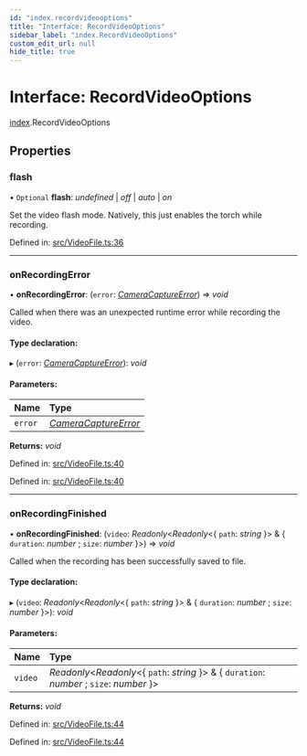 ```yaml
---
id: "index.recordvideooptions"
title: "Interface: RecordVideoOptions"
sidebar_label: "index.RecordVideoOptions"
custom_edit_url: null
hide_title: true
---
```


# Interface: RecordVideoOptions

[index](../modules/index.md).RecordVideoOptions

## Properties

### flash

• `Optional` **flash**: *undefined* \| *off* \| *auto* \| *on*

Set the video flash mode. Natively, this just enables the torch while recording.

Defined in: [src/VideoFile.ts:36](https://github.com/cuvent/react-native-vision-camera/blob/9a54ec2/src/VideoFile.ts#L36)

___

### onRecordingError

• **onRecordingError**: (`error`: [*CameraCaptureError*](../classes/cameraerror.cameracaptureerror.md)) => *void*

Called when there was an unexpected runtime error while recording the video.

#### Type declaration:

▸ (`error`: [*CameraCaptureError*](../classes/cameraerror.cameracaptureerror.md)): *void*

#### Parameters:

Name | Type |
:------ | :------ |
`error` | [*CameraCaptureError*](../classes/cameraerror.cameracaptureerror.md) |

**Returns:** *void*

Defined in: [src/VideoFile.ts:40](https://github.com/cuvent/react-native-vision-camera/blob/9a54ec2/src/VideoFile.ts#L40)

Defined in: [src/VideoFile.ts:40](https://github.com/cuvent/react-native-vision-camera/blob/9a54ec2/src/VideoFile.ts#L40)

___

### onRecordingFinished

• **onRecordingFinished**: (`video`: *Readonly*<*Readonly*<{ `path`: *string*  }\> & { `duration`: *number* ; `size`: *number*  }\>) => *void*

Called when the recording has been successfully saved to file.

#### Type declaration:

▸ (`video`: *Readonly*<*Readonly*<{ `path`: *string*  }\> & { `duration`: *number* ; `size`: *number*  }\>): *void*

#### Parameters:

Name | Type |
:------ | :------ |
`video` | *Readonly*<*Readonly*<{ `path`: *string*  }\> & { `duration`: *number* ; `size`: *number*  }\> |

**Returns:** *void*

Defined in: [src/VideoFile.ts:44](https://github.com/cuvent/react-native-vision-camera/blob/9a54ec2/src/VideoFile.ts#L44)

Defined in: [src/VideoFile.ts:44](https://github.com/cuvent/react-native-vision-camera/blob/9a54ec2/src/VideoFile.ts#L44)
